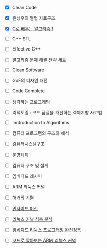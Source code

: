 - [x] Clean Code
- [x] 윤성우의 열혈 자료구조
- [x] [C로 배우는 알고리즘 1](http://order.kyobobook.co.kr/cart/cartListMain#)



- [ ] C++ STL
- [ ] Effective C++
- [ ] 알고리즘 문제 해결 전략 세트



- [ ] Clean Software

- [ ] GoF의 디자인 패턴

- [ ] Code Complete

- [ ] 생각하는 프로그래밍

- [ ] 리팩토링 : 코드 품질을 개선하는 객체지향 사고법

- [ ] Inntroduction to Algorithms

- [ ] 컴퓨터 프로그램의 구조와 해석

  

- [ ] 컴퓨터시스템구조

- [ ] 운영체제

- [ ] 컴퓨터 구조 및 설계



- [ ] 임베디드 레시피

- [ ] ARM 리눅스 커널

- [ ] 해커의 기쁨

- [ ] [인사이드 머신](http://www.aladin.co.kr/shop/wproduct.aspx?ItemId=899792)

- [ ] [리눅스 커널 심층 분석](http://www.aladin.co.kr/shop/wproduct.aspx?ItemId=18480581)

- [ ] [임베디드 리눅스 프로그래밍 완전정복](http://order.kyobobook.co.kr/cart/cartListMain#)

- [ ] [코드로 알아보는 ARM 리눅스 커널](http://order.kyobobook.co.kr/cart/cartListMain#)

  




